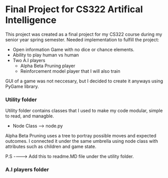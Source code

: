 # Final Project for CS322 Artifical Intelligence

This project was created as a final project for my CS322 course during my senior year spring semester. 
Needed implementation to fulfill the project: 
- Open information Game with no dice or chance elements. 
- Ability to play human vs human
- Two A.I players
    - Alpha Beta Pruning player
    - Reinforcement model player that I will also train


GUI of a game was not neccesary, but I decided to create it anyways using PyGame library.

### Utility folder 

Utility folder contains classes that I used to make my code modular, simple to read, and managble. 

- Node Class -->  node.py

Alpha Beta Pruning uses a tree to portray possible moves and expected outcomes. I connected it under the same umbrella using node class with attributes such as children and game state. 

P.S ---->  Add this to readme.MD file under the utility folder. 

### A.I players folder 